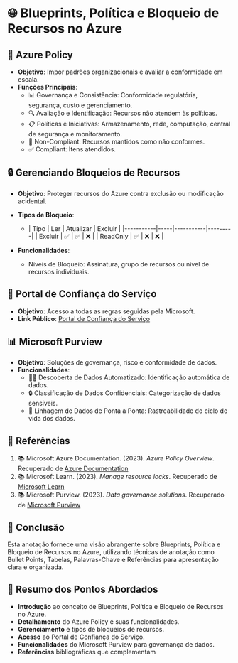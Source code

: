 # 🌐 Blueprints, Política e Bloqueio de Recursos no Azure

## 🎯 Azure Policy
- **Objetivo**: Impor padrões organizacionais e avaliar a conformidade em escala.
- **Funções Principais**:
  - 📊 Governança e Consistência: Conformidade regulatória, segurança, custo e gerenciamento.
  - 🔍 Avaliação e Identificação: Recursos não atendem às políticas.
  - 📋 Políticas e Iniciativas: Armazenamento, rede, computação, central de segurança e monitoramento.
  - 🚫 Non-Compliant: Recursos mantidos como não conformes.
  - ✅ Compliant: Itens atendidos.

## 🔒 Gerenciando Bloqueios de Recursos
- **Objetivo**: Proteger recursos do Azure contra exclusão ou modificação acidental.
- **Tipos de Bloqueio**:
  - | Tipo      | Ler | Atualizar | Excluir |
  |-----------|-----|-----------|---------|
  | Excluir   | ✅   | ✅         | ❌       |
  | ReadOnly  | ✅   | ❌         | ❌       |

- **Funcionalidades**:
  - Níveis de Bloqueio: Assinatura, grupo de recursos ou nível de recursos individuais.

## 🔑 Portal de Confiança do Serviço
- **Objetivo**: Acesso a todas as regras seguidas pela Microsoft.
- **Link Público**: [Portal de Confiança do Serviço](https://servicetrust.microsoft.com/)

## 📊 Microsoft Purview
- **Objetivo**: Soluções de governança, risco e conformidade de dados.
- **Funcionalidades**:
  - 🕵️‍♂️ Descoberta de Dados Automatizado: Identificação automática de dados.
  - 🔒 Classificação de Dados Confidenciais: Categorização de dados sensíveis.
  - 🔄 Linhagem de Dados de Ponta a Ponta: Rastreabilidade do ciclo de vida dos dados.

## 🔗 Referências
1. 📚 Microsoft Azure Documentation. (2023). *Azure Policy Overview*. Recuperado de [Azure Documentation](https://docs.microsoft.com/en-us/azure/governance/policy/overview)
2. 📚 Microsoft Learn. (2023). *Manage resource locks*. Recuperado de [Microsoft Learn](https://learn.microsoft.com/en-us/azure/azure-resource-manager/management/lock-resources)
3. 📚 Microsoft Purview. (2023). *Data governance solutions*. Recuperado de [Microsoft Purview](https://www.microsoft.com/en-us/security/business/microsoft-purview)

## 🔄 Conclusão
Esta anotação fornece uma visão abrangente sobre Blueprints, Política e Bloqueio de Recursos no Azure, utilizando técnicas de anotação como Bullet Points, Tabelas, Palavras-Chave e Referências para apresentação clara e organizada.

## 📝 Resumo dos Pontos Abordados
- **Introdução** ao conceito de Blueprints, Política e Bloqueio de Recursos no Azure.
- **Detalhamento** do Azure Policy e suas funcionalidades.
- **Gerenciamento** e tipos de bloqueios de recursos.
- **Acesso** ao Portal de Confiança do Serviço.
- **Funcionalidades** do Microsoft Purview para governança de dados.
- **Referências** bibliográficas que complementam
